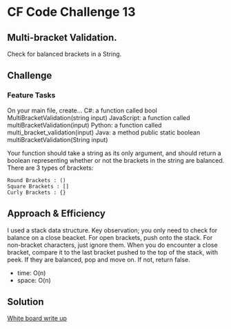 # CF Code Challenge 13
## Multi-bracket Validation.
Check for balanced brackets in a String.

## Challenge
### Feature Tasks
On your main file, create…
    C#: a function called bool MultiBracketValidation(string input)
    JavaScript: a function called multiBracketValidation(input)
    Python: a function called multi_bracket_validation(input)
    Java: a method public static boolean multiBracketValidation(String input)

Your function should take a string as its only argument, and should return a boolean representing whether or not the brackets in the string are balanced. There are 3 types of brackets:

    Round Brackets : ()
    Square Brackets : []
    Curly Brackets : {}

## Approach & Efficiency
I used a stack data structure. Key observation; you only need to check for balance on a close beacket.
For open brackets, push onto the stack.
For non-bracket characters, just ignore them.
When you do encounter a close bracket, compare it to the last bracket pushed to the top of the stack,
with peek. If they are balanced, pop and move on. If not, return false.
- time:   O(n)
- space:  O(n)

## Solution
[White board write up](assets/multi-bracket-validation.jpg)